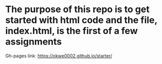 # The purpose of this repo is to get started with html code and the file, index.html, is the first of a few assignments
Gh-pages link: https://okwe0002.github.io/starter/
